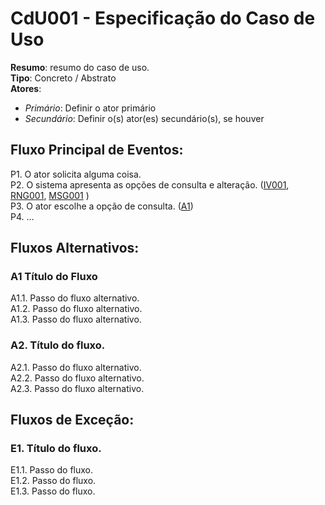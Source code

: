 # CdU001 - Especificação do Caso de Uso

**Resumo**: resumo do caso de uso.  
**Tipo**: Concreto / Abstrato  
**Atores**:  
 - *Primário*: Definir o ator primário  
 - *Secundário*: Definir o(s) ator(es) secundário(s), se houver  

## Fluxo Principal de Eventos:
P1. O ator solicita alguma coisa.  
P2. O sistema apresenta as opções de consulta e alteração. ([IV001](./prototipos#iv001), [RNG001](./regras_mensagens#rng001), [MSG001](./regras_mensagens#msg001) )   
P3. O ator escolhe a opção de consulta. ([A1](#a1))   
P4. ...

## Fluxos Alternativos:  

<a name="a1"/>    

### A1 Título do Fluxo  
A1.1. Passo do fluxo alternativo.  
A1.2. Passo do fluxo alternativo.  
A1.3. Passo do fluxo alternativo.  

<a name="a2"/>

### A2. Título do fluxo.
A2.1. Passo do fluxo alternativo.  
A2.2. Passo do fluxo alternativo.  
A2.3. Passo do fluxo alternativo.  

## Fluxos de Exceção:  

<a name="e1"/>

### E1. Título do fluxo.  
E1.1. Passo do fluxo.  
E1.2. Passo do fluxo.  
E1.3. Passo do fluxo.  